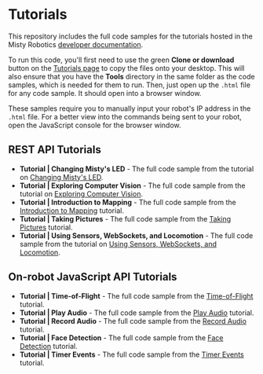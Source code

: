 # Tutorials
This repository includes the full code samples for the tutorials hosted in the Misty Robotics [developer documentation](https://docs.mistyrobotics.com). 

To run this code, you'll first need to use the green __Clone or download__ button on the [Tutorials page](https://github.com/MistyCommunity/Tutorials) to copy the files onto your desktop. This will also ensure that you have the **Tools** directory in the same folder as the code samples, which is needed for them to run. Then, just open up the `.html` file for any code sample. It should open into a browser window. 

These samples require you to manually input your robot's IP address in the `.html` file. For a better view into the commands being sent to your robot, open the JavaScript console for the browser window.

## REST API Tutorials

* __Tutorial | Changing Misty's LED__ - The full code sample from the tutorial on [Changing Misty's LED](https://docs.mistyrobotics.com/docs/skills/remote-command-tutorials/#changing-misty-s-led).
* __Tutorial | Exploring Computer Vision__ - The full code sample from the tutorial on [Exploring Computer Vision](https://docs.mistyrobotics.com/docs/skills/remote-command-tutorials/#exploring-computer-vision). 
* __Tutorial | Introduction to Mapping__ - The full code sample from the [Introduction to Mapping](https://docs.mistyrobotics.com/docs/skills/remote-command-tutorials/#introduction-to-mapping) tutorial.
* __Tutorial | Taking Pictures__ - The full code sample from the [Taking Pictures](https://docs.mistyrobotics.com/docs/skills/remote-command-tutorials/#taking-pictures) tutorial.
* __Tutorial | Using Sensors, WebSockets, and Locomotion__ - The full code sample from the tutorial on [Using Sensors, WebSockets, and Locomotion](https://docs.mistyrobotics.com/docs/skills/remote-command-tutorials/#using-sensors-websockets-and-locomotion).

## On-robot JavaScript API Tutorials

* __Tutorial | Time-of-Flight__ - The full code sample from the [Time-of-Flight](https://docs.mistyrobotics.com/docs/skills/local-skill-tutorials/#time-of-flight) tutorial.
* __Tutorial | Play Audio__ - The full code sample from the [Play Audio](https://docs.mistyrobotics.com/docs/skills/local-skill-tutorials/#play-audio) tutorial.
* __Tutorial | Record Audio__ - The full code sample from the [Record Audio](https://docs.mistyrobotics.com/docs/skills/local-skill-tutorials/#record-audio) tutorial.
* __Tutorial | Face Detection__ - The full code sample from the [Face Detection](https://docs.mistyrobotics.com/docs/skills/local-skill-tutorials/#face-detection) tutorial.
* __Tutorial | Timer Events__ - The full code sample from the [Timer Events](https://docs.mistyrobotics.com/docs/skills/local-skill-tutorials/#timer-events) tutorial.